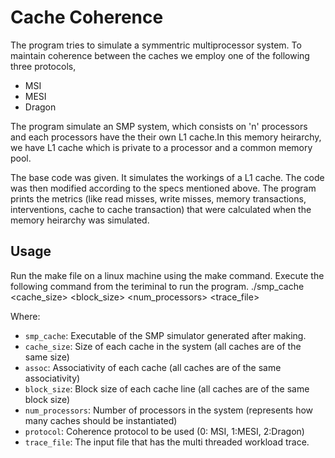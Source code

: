 # Cache Coherence

The program tries to simulate a symmentric multiprocessor system. To maintain coherence between the caches we employ one of the following three protocols, 

- MSI 
- MESI
- Dragon

The program simulate an SMP system, which consists on 'n' processors and each processors have the their own L1 cache.In this memory heirarchy, we have L1 cache which is private to a processor and a common memory pool. 

The base code was given. It simulates the workings of a L1 cache. The code was then modified according to the specs mentioned above. The program prints the metrics (like read misses, write misses, memory transactions, interventions, cache to cache transaction) that were calculated when the memory heirarchy was simulated. 

## Usage 

Run the make file on a linux machine using the make command. Execute the following command from the teriminal to run the program. 
./smp_cache <cache_size>  <assoc> <block_size> <num_processors> <protocol> <trace_file>

Where: 
* `smp_cache`: Executable of the SMP simulator generated after making. 
* `cache_size`: Size of each cache in the system (all caches are of the same size)
* `assoc`: Associativity of each cache (all caches are of the same associativity)
* `block_size`:  Block size of each cache line (all caches are of the same block size) 
* `num_processors`: Number of processors in the system (represents how many caches should be instantiated) 
* `protocol`: Coherence protocol to be used (0: MSI, 1:MESI, 2:Dragon) 
* `trace_file`: The input file that has the multi threaded workload trace. 
